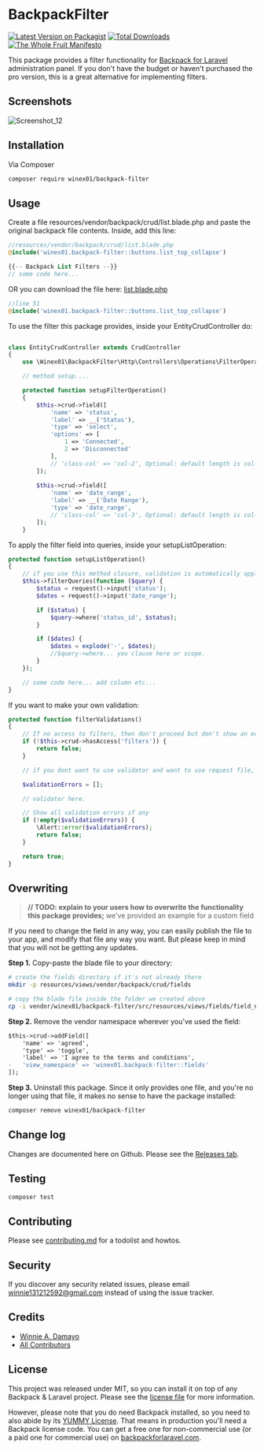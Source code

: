 # BackpackFilter

[![Latest Version on Packagist][ico-version]][link-packagist]
[![Total Downloads][ico-downloads]][link-downloads]
[![The Whole Fruit Manifesto](https://img.shields.io/badge/writing%20standard-the%20whole%20fruit-brightgreen)](https://github.com/the-whole-fruit/manifesto)

This package provides a filter functionality for [Backpack for Laravel](https://backpackforlaravel.com/) administration panel. If you don't have the budget or haven't purchased the pro version, this is a great alternative for implementing filters.

## Screenshots

![Screenshot_12](https://github.com/user-attachments/assets/b411481d-6ccf-47aa-828a-79e7f2e17b01)


## Installation

Via Composer

``` bash
composer require winex01/backpack-filter
```

## Usage

Create a file resources/vendor/backpack/crud/list.blade.php and paste the original backpack file contents. Inside, add this line:

```php
//resources/vendor/backpack/crud/list.blade.php
@include('winex01.backpack-filter::buttons.list_top_collapse')

{{-- Backpack List Filters --}}
// some code here...
```
OR you can download the file here:
[list.blade.php](https://github.com/Laravel-Backpack/CRUD/blob/main/src/resources/views/crud/list.blade.php)
```php
//line 51
@include('winex01.backpack-filter::buttons.list_top_collapse')
```

To use the filter this package provides, inside your EntityCrudController do:

```php

class EntityCrudController extends CrudController
{
    use \Winex01\BackpackFilter\Http\Controllers\Operations\FilterOperation;

    // method setup....

    protected function setupFilterOperation()
    {
        $this->crud->field([
            'name' => 'status',
            'label' => __('Status'),
            'type' => 'select',
            'options' => [
                1 => 'Connected',
                2 => 'Disconnected'
            ],
            // 'class-col' => 'col-2', Optional: default length is col-2 
        ]);
    
        $this->crud->field([
            'name' => 'date_range',
            'label' => __('Date Range'),
            'type' => 'date_range',
            // 'class-col' => 'col-3', Optional: default length is col-3
        ]);
    }
```

To apply the filter field into queries, inside your setupListOperation:

```php
protected function setupListOperation()
{
    // if you use this method closure, validation is automatically applied.
    $this->filterQueries(function ($query) {
        $status = request()->input('status');
        $dates = request()->input('date_range');

        if ($status) {
            $query->where('status_id', $status);
        }

        if ($dates) {
            $dates = explode('-', $dates);
            //$query->where... you clause here or scope.
        }
    });

    // some code here... add column etc...
}
```

If you want to make your own validation:
```php
protected function filterValidations()
{   
    // If no access to filters, then don't proceed but don't show an error.
    if (!$this->crud->hasAccess('filters')) {
        return false;
    }

    // if you dont want to use validator and want to use request file, modify below, up to you.

    $validationErrors = [];

    // validator here.

    // Show all validation errors if any
    if (!empty($validationErrors)) {
        \Alert::error($validationErrors);
        return false;
    }

    return true;
}
```

## Overwriting

> **// TODO: explain to your users how to overwrite the functionality this package provides;**
> we've provided an example for a custom field

If you need to change the field in any way, you can easily publish the file to your app, and modify that file any way you want. But please keep in mind that you will not be getting any updates.

**Step 1.** Copy-paste the blade file to your directory:
```bash
# create the fields directory if it's not already there
mkdir -p resources/views/vendor/backpack/crud/fields

# copy the blade file inside the folder we created above
cp -i vendor/winex01/backpack-filter/src/resources/views/fields/field_name.blade.php resources/views/vendor/backpack/crud/fields/field_name.blade.php
```

**Step 2.** Remove the vendor namespace wherever you've used the field:
```diff
$this->crud->addField([
    'name' => 'agreed',
    'type' => 'toggle',
    'label' => 'I agree to the terms and conditions',
-   'view_namespace' => 'winex01.backpack-filter::fields'
]);
```

**Step 3.** Uninstall this package. Since it only provides one file, and you're no longer using that file, it makes no sense to have the package installed:
```bash
composer remove winex01/backpack-filter
```

## Change log

Changes are documented here on Github. Please see the [Releases tab](https://github.com/winex01/backpack-filter/releases).

## Testing

``` bash
composer test
```

## Contributing

Please see [contributing.md](contributing.md) for a todolist and howtos.

## Security

If you discover any security related issues, please email winnie131212592@gmail.com instead of using the issue tracker.

## Credits

- [Winnie A. Damayo][link-author]
- [All Contributors][link-contributors]

## License

This project was released under MIT, so you can install it on top of any Backpack & Laravel project. Please see the [license file](license.md) for more information. 

However, please note that you do need Backpack installed, so you need to also abide by its [YUMMY License](https://github.com/Laravel-Backpack/CRUD/blob/master/LICENSE.md). That means in production you'll need a Backpack license code. You can get a free one for non-commercial use (or a paid one for commercial use) on [backpackforlaravel.com](https://backpackforlaravel.com).


[ico-version]: https://img.shields.io/packagist/v/winex01/backpack-filter.svg?style=flat-square
[ico-downloads]: https://img.shields.io/packagist/dt/winex01/backpack-filter.svg?style=flat-square

[link-packagist]: https://packagist.org/packages/winex01/backpack-filter
[link-downloads]: https://packagist.org/packages/winex01/backpack-filter
[link-author]: https://github.com/winex01
[link-contributors]: ../../contributors
